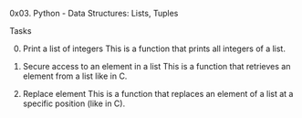 0x03. Python - Data Structures: Lists, Tuples

Tasks

0. Print a list of integers
This is a function that prints all integers of a list.

1. Secure access to an element in a list
This is a function that retrieves an element from a list like in C.

2. Replace element
This is a function that replaces an element of a list at a specific position (like in C).
